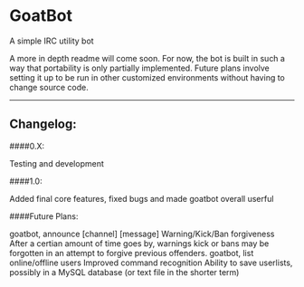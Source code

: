 # GoatBot
A simple IRC utility bot

A more in depth readme will come soon. For now, the bot is built in such a way that portability is only partially implemented.
Future plans involve setting it up to be run in other customized environments without having to change source code.


-------------------------------------------------------------------------------------------------------------------


## Changelog:

####0.X:

Testing and development


####1.0:

Added final core features, fixed bugs and made goatbot overall userful


####Future Plans:

goatbot, announce [channel] [message]
Warning/Kick/Ban forgiveness
  After a certian amount of time goes by, warnings kick or bans may be forgotten in an attempt to forgive previous offenders.
goatbot, list online/offline users
Improved command recognition
Ability to save userlists, possibly in a MySQL database (or text file in the shorter term)
